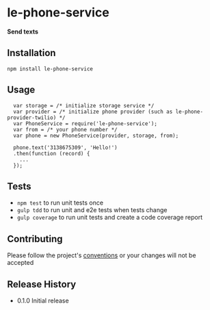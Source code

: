 le-phone-service
=========

**Send texts**

## Installation

  `npm install le-phone-service`

## Usage

```
  var storage = /* initialize storage service */
  var provider = /* initialize phone provider (such as le-phone-provider-twilio) */
  var PhoneService = require('le-phone-service');
  var from = /* your phone number */
  var phone = new PhoneService(provider, storage, from);

  phone.text('3138675309', 'Hello!')
  .then(function (record) {
    ...
  });
```

## Tests

* `npm test` to run unit tests once
* `gulp tdd` to run unit and e2e tests when tests change
* `gulp coverage` to run unit tests and create a code coverage report

## Contributing

Please follow the project's [conventions](https://github.com/castle-dev/le-phone-service/blob/develop/CONTRIBUTING.md) or your changes will not be accepted

## Release History

* 0.1.0 Initial release

